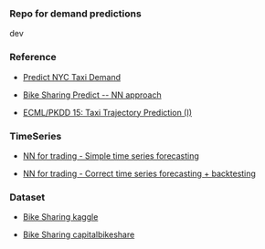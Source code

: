 

### Repo for demand predictions 
dev 


### Reference 


* [Predict NYC Taxi Demand](https://nycdatascience.com/blog/student-works/predict-new-york-city-taxi-demand/)

* [Bike Sharing Predict -- NN approach](https://arxiv.org/pdf/1712.04997.pdf)

* [ECML/PKDD 15: Taxi Trajectory Prediction (I)
](https://www.kaggle.com/c/pkdd-15-predict-taxi-service-trajectory-i)


### TimeSeries 

* [NN for trading - Simple time series forecasting](https://medium.com/machine-learning-world/neural-networks-for-algorithmic-trading-part-one-simple-time-series-forecasting-f992daa1045a)

* [NN for trading - Correct time series forecasting + backtesting](https://medium.com/machine-learning-world/neural-networks-for-algorithmic-trading-1-2-correct-time-series-forecasting-backtesting-9776bfd9e589)


### Dataset 

* [Bike Sharing kaggle](https://www.kaggle.com/c/bike-sharing-demand)

* [Bike Sharing capitalbikeshare](https://www.capitalbikeshare.com/system-data)


